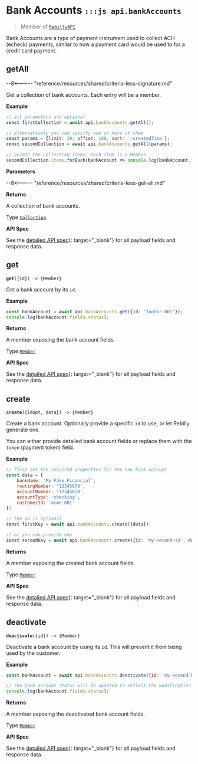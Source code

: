 # Bank Accounts <small>`:::js api.bankAccounts`</small>

> Member of [`RebillyAPI`][goto-rebillyapi]

Bank Accounts are a type of payment instrument used to collect ACH (echeck) payments, similar to how a payment card would be used to for a credit card payment.



## getAll

--8<----- "reference/resources/shared/criteria-less-signature.md"

Get a collection of bank accounts. Each entry will be a member.


**Example**

```js
// all parameters are optional
const firstCollection = await api.bankAccounts.getAll();

// alternatively you can specify one or more of them
const params = {limit: 20, offset: 100, sort: '-createdTime'}; 
const secondCollection = await api.bankAccounts.getAll(params);

// access the collection items, each item is a Member
secondCollection.items.forEach(bankAccount => console.log(bankAccount.fields.status));
```

**Parameters**


--8<----- "reference/resources/shared/criteria-less-get-all.md"


**Returns**

A collection of bank accounts.

Type [`Collection`][goto-collection]


**API Spec**

See the [detailed API spec][1]{: target="_blank"} for all payload fields and response data.

## get
<div class="method"><code><strong>get</strong>({<span class="prop">id</span>}) -> <span class="return">{Member}</span></code></div>

Get a bank account by its `id`.


**Example**

```js
const bankAccount = await api.bankAccounts.get({id: 'foobar-001'});
console.log(bankAccount.fields.status);
```


**Returns**

A member exposing the bank account fields.

Type [`Member`][goto-member]


**API Spec**

See the [detailed API spec][2]{: target="_blank"} for all payload fields and response data.

## create
<div class="method"><code><strong>create</strong>({<span class="prop">id</span><span class="optional" title="optional">opt</span>, <span class="prop">data</span>}) -> <span class="return">{Member}</span></code></div>

Create a bank account. Optionally provide a specific `id` to use, or let Rebilly generate one. 

You can either provide detailed bank account fields or replace them with the `token` (payment token) field.


**Example**

```js
// first set the required properties for the new bank account
const data = {
    bankName: 'My Fake Financial',
    routingNumber: '12345678',
    accountNumber: '12345678',
    accountType: 'checking',
    customerId: 'acme-001'
};

// the ID is optional
const firstKey = await api.bankAccounts.create({data});

// or you can provide one
const secondKey = await api.bankAccounts.create({id: 'my-second-id', data});
```


**Returns**

A member exposing the created bank account fields.

Type [`Member`][goto-member]


**API Spec**

See the [detailed API spec][3]{: target="_blank"} for all payload fields and response data.


## deactivate
<div class="method"><code><strong>deactivate</strong>({<span class="prop">id</span>}) -> <span class="return">{Member}</span></code></div>

Deactivate a bank account by using its `id`. This will prevent it from being used by the customer. 


**Example**

```js
const bankAccount = await api.bankAccounts.deactivate({id: 'my-second-key'});

// the bank account status will be updated to reflect the modification
console.log(bankAccount.fields.status);
```


**Returns**

A member exposing the deactivated bank account fields.

Type [`Member`][goto-member]


**API Spec**

See the [detailed API spec][4]{: target="_blank"} for all payload fields and response data.

[goto-rebillyapi]: ../rebilly-api
[goto-collection]: ../types/collection
[goto-member]: ../types/member
[1]: https://rebilly.github.io/RebillyAPI/#tag/Bank-Accounts%2Fpaths%2F~1bank-accounts%2Fget
[2]: https://rebilly.github.io/RebillyAPI/#tag/Bank-Accounts%2Fpaths%2F~1bank-accounts~1%7Bid%7D%2Fget
[3]: https://rebilly.github.io/RebillyAPI/#tag/Bank-Accounts%2Fpaths%2F~1bank-accounts~1%7Bid%7D%2Fput
[4]: https://rebilly.github.io/RebillyAPI/#tag/Bank-Accounts%2Fpaths%2F~1bank-accounts~1%7Bid%7D~1deactivation%2Fpost
